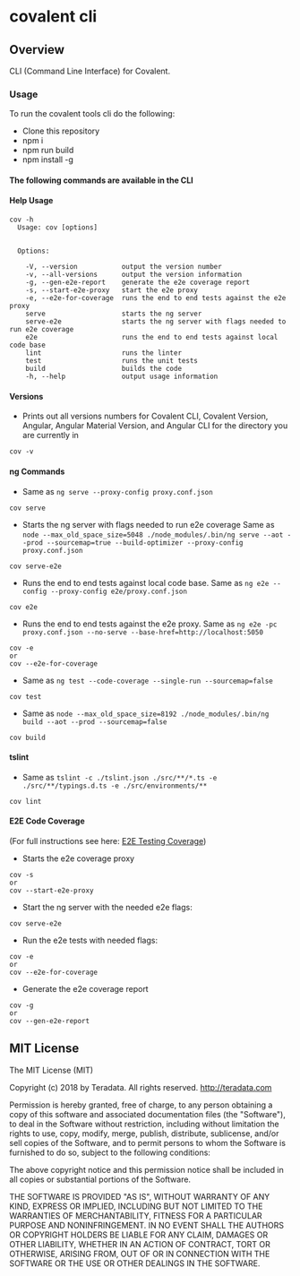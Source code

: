 # covalent cli

## Overview

CLI (Command Line Interface) for Covalent.


### Usage

To run the covalent tools cli do the following:

* Clone this repository
* npm i
* npm run build
* npm install -g

#### The following commands are available in the CLI

#### Help Usage
```
cov -h
  Usage: cov [options]


  Options:

    -V, --version           output the version number
    -v, --all-versions      output the version information
    -g, --gen-e2e-report    generate the e2e coverage report
    -s, --start-e2e-proxy   start the e2e proxy
    -e, --e2e-for-coverage  runs the end to end tests against the e2e proxy
    serve                   starts the ng server
    serve-e2e               starts the ng server with flags needed to run e2e coverage
    e2e                     runs the end to end tests against local code base
    lint                    runs the linter
    test                    runs the unit tests
    build                   builds the code
    -h, --help              output usage information
```

#### Versions
* Prints out all versions numbers for Covalent CLI, Covalent Version, Angular, Angular Material Version, and Angular CLI for the directory you are currently in
```
cov -v
```

#### ng Commands
* Same as `ng serve --proxy-config proxy.conf.json`
```
cov serve
```

* Starts the ng server with flags needed to run e2e coverage
Same as `node --max_old_space_size=5048 ./node_modules/.bin/ng serve --aot --prod --sourcemap=true --build-optimizer --proxy-config proxy.conf.json`
```
cov serve-e2e
```

* Runs the end to end tests against local code base. Same as `ng e2e --config --proxy-config e2e/proxy.conf.json`
```
cov e2e
```

* Runs the end to end tests against the e2e proxy. Same as `ng e2e -pc proxy.conf.json --no-serve --base-href=http://localhost:5050`
```
cov -e
or
cov --e2e-for-coverage
```

* Same as `ng test --code-coverage --single-run --sourcemap=false`
```
cov test
```

* Same as `node --max_old_space_size=8192 ./node_modules/.bin/ng build --aot --prod --sourcemap=false`

```
cov build
```

#### tslint
* Same as `tslint -c ./tslint.json ./src/**/*.ts -e ./src/**/typings.d.ts -e ./src/environments/**`
```
cov lint
```

#### E2E Code Coverage
(For full instructions see here: [E2E Testing Coverage](../covalent-e2e-coverage))

* Starts the e2e coverage proxy 
```
cov -s
or
cov --start-e2e-proxy
```

* Start the ng server with the needed e2e flags:
```
cov serve-e2e
```

* Run the e2e tests with needed flags:
```
cov -e
or
cov --e2e-for-coverage
```

* Generate the e2e coverage report
```
cov -g
or
cov --gen-e2e-report
```


## MIT License

The MIT License (MIT)

Copyright (c) 2018 by Teradata. All rights reserved. http://teradata.com

Permission is hereby granted, free of charge, to any person obtaining a copy
of this software and associated documentation files (the "Software"), to deal
in the Software without restriction, including without limitation the rights
to use, copy, modify, merge, publish, distribute, sublicense, and/or sell
copies of the Software, and to permit persons to whom the Software is
furnished to do so, subject to the following conditions:

The above copyright notice and this permission notice shall be included in
all copies or substantial portions of the Software.

THE SOFTWARE IS PROVIDED "AS IS", WITHOUT WARRANTY OF ANY KIND, EXPRESS OR
IMPLIED, INCLUDING BUT NOT LIMITED TO THE WARRANTIES OF MERCHANTABILITY,
FITNESS FOR A PARTICULAR PURPOSE AND NONINFRINGEMENT. IN NO EVENT SHALL THE
AUTHORS OR COPYRIGHT HOLDERS BE LIABLE FOR ANY CLAIM, DAMAGES OR OTHER
LIABILITY, WHETHER IN AN ACTION OF CONTRACT, TORT OR OTHERWISE, ARISING FROM,
OUT OF OR IN CONNECTION WITH THE SOFTWARE OR THE USE OR OTHER DEALINGS IN
THE SOFTWARE.


